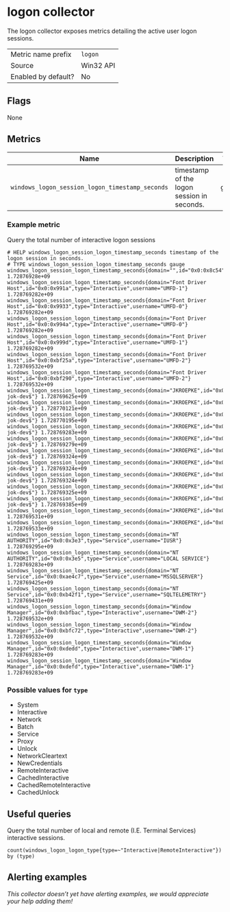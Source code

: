 # logon collector

The logon collector exposes metrics detailing the active user logon sessions.

|                     |           |
|---------------------|-----------|
| Metric name prefix  | `logon`   |
| Source              | Win32 API |
| Enabled by default? | No        |

## Flags

None

## Metrics

| Name                                      | Description                                | Type  | Labels                             |
|-------------------------------------------|--------------------------------------------|-------|------------------------------------|
| `windows_logon_session_logon_timestamp_seconds` | timestamp of the logon session in seconds. | gauge | `domain`, `id`, `type`, `username` |

### Example metric
Query the total number of interactive logon sessions
```
# HELP windows_logon_session_logon_timestamp_seconds timestamp of the logon session in seconds.
# TYPE windows_logon_session_logon_timestamp_seconds gauge
windows_logon_session_logon_timestamp_seconds{domain="",id="0x0:0x8c54",type="System",username=""} 1.72876928e+09
windows_logon_session_logon_timestamp_seconds{domain="Font Driver Host",id="0x0:0x991a",type="Interactive",username="UMFD-1"} 1.728769282e+09
windows_logon_session_logon_timestamp_seconds{domain="Font Driver Host",id="0x0:0x9933",type="Interactive",username="UMFD-0"} 1.728769282e+09
windows_logon_session_logon_timestamp_seconds{domain="Font Driver Host",id="0x0:0x994a",type="Interactive",username="UMFD-0"} 1.728769282e+09
windows_logon_session_logon_timestamp_seconds{domain="Font Driver Host",id="0x0:0x999d",type="Interactive",username="UMFD-1"} 1.728769282e+09
windows_logon_session_logon_timestamp_seconds{domain="Font Driver Host",id="0x0:0xbf25a",type="Interactive",username="UMFD-2"} 1.728769532e+09
windows_logon_session_logon_timestamp_seconds{domain="Font Driver Host",id="0x0:0xbf290",type="Interactive",username="UMFD-2"} 1.728769532e+09
windows_logon_session_logon_timestamp_seconds{domain="JKROEPKE",id="0x0:0x130241",type="Network",username="vm-jok-dev$"} 1.728769625e+09
windows_logon_session_logon_timestamp_seconds{domain="JKROEPKE",id="0x0:0x24f7c9",type="Network",username="vm-jok-dev$"} 1.728770121e+09
windows_logon_session_logon_timestamp_seconds{domain="JKROEPKE",id="0x0:0x276846",type="Network",username="vm-jok-dev$"} 1.728770195e+09
windows_logon_session_logon_timestamp_seconds{domain="JKROEPKE",id="0x0:0x3e4",type="Service",username="vm-jok-dev$"} 1.728769283e+09
windows_logon_session_logon_timestamp_seconds{domain="JKROEPKE",id="0x0:0x3e7",type="System",username="vm-jok-dev$"} 1.728769279e+09
windows_logon_session_logon_timestamp_seconds{domain="JKROEPKE",id="0x0:0x71d0f",type="Network",username="vm-jok-dev$"} 1.728769324e+09
windows_logon_session_logon_timestamp_seconds{domain="JKROEPKE",id="0x0:0x720a3",type="Network",username="vm-jok-dev$"} 1.728769324e+09
windows_logon_session_logon_timestamp_seconds{domain="JKROEPKE",id="0x0:0x725cb",type="Network",username="vm-jok-dev$"} 1.728769324e+09
windows_logon_session_logon_timestamp_seconds{domain="JKROEPKE",id="0x0:0x753d8",type="Network",username="vm-jok-dev$"} 1.728769325e+09
windows_logon_session_logon_timestamp_seconds{domain="JKROEPKE",id="0x0:0xa3913",type="Network",username="vm-jok-dev$"} 1.728769385e+09
windows_logon_session_logon_timestamp_seconds{domain="JKROEPKE",id="0x0:0xbe7f2",type="Network",username="jok"} 1.728769531e+09
windows_logon_session_logon_timestamp_seconds{domain="JKROEPKE",id="0x0:0xc76c4",type="RemoteInteractive",username="jok"} 1.728769533e+09
windows_logon_session_logon_timestamp_seconds{domain="NT AUTHORITY",id="0x0:0x3e3",type="Service",username="IUSR"} 1.728769295e+09
windows_logon_session_logon_timestamp_seconds{domain="NT AUTHORITY",id="0x0:0x3e5",type="Service",username="LOCAL SERVICE"} 1.728769283e+09
windows_logon_session_logon_timestamp_seconds{domain="NT Service",id="0x0:0xae4c7",type="Service",username="MSSQLSERVER"} 1.728769425e+09
windows_logon_session_logon_timestamp_seconds{domain="NT Service",id="0x0:0xb42f1",type="Service",username="SQLTELEMETRY"} 1.728769431e+09
windows_logon_session_logon_timestamp_seconds{domain="Window Manager",id="0x0:0xbfbac",type="Interactive",username="DWM-2"} 1.728769532e+09
windows_logon_session_logon_timestamp_seconds{domain="Window Manager",id="0x0:0xbfc72",type="Interactive",username="DWM-2"} 1.728769532e+09
windows_logon_session_logon_timestamp_seconds{domain="Window Manager",id="0x0:0xdedd",type="Interactive",username="DWM-1"} 1.728769283e+09
windows_logon_session_logon_timestamp_seconds{domain="Window Manager",id="0x0:0xdefd",type="Interactive",username="DWM-1"} 1.728769283e+09
```

### Possible values for `type`

- System
- Interactive
- Network
- Batch
- Service
- Proxy
- Unlock
- NetworkCleartext
- NewCredentials
- RemoteInteractive
- CachedInteractive
- CachedRemoteInteractive
- CachedUnlock

## Useful queries
Query the total number of local and remote (I.E. Terminal Services) interactive sessions.
```
count(windows_logon_logon_type{type=~"Interactive|RemoteInteractive"}) by (type)
```

## Alerting examples
_This collector doesn’t yet have alerting examples, we would appreciate your help adding them!_
